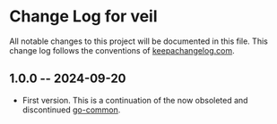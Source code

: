# Change Log for veil

All notable changes to this project will be documented in this file.
This change log follows the conventions of
[keepachangelog.com](http://keepachangelog.com/).

## 1.0.0 -- 2024-09-20

* First version. This is a continuation of the now obsoleted and discontinued
[go-common](https://github.com/kjmjonline/go-common/ "link to go-common").

[Unreleased]: https://github.com/kjmjonline/veil/compare/v1.0.0...HEAD

